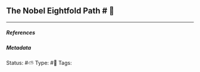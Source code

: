 ## The Nobel Eightfold Path # 🧠



___

##### References


##### Metadata
Status: #⛅️ 
Type: #🔵 
Tags: